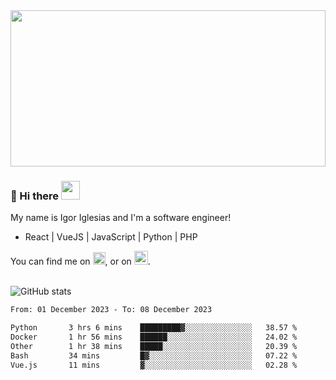 <img src="https://c.tenor.com/KjVxfRrrncUAAAAd/matrix.gif" width="100%" height="250px">

### 🔭 Hi there <img src="https://raw.githubusercontent.com/MartinHeinz/MartinHeinz/master/wave.gif" width="30px">


My name is Igor Iglesias and I'm a software engineer!
<br>

<ul>
  <li> React | VueJS | JavaScript | Python | PHP </li>
</ul>
You can find me on <a href="https://twitter.com/IgorIglesias5"><img src="https://i.imgur.com/JLLlB5S.png" width="20px"></a>, or on <a href="https://www.linkedin.com/in/igor-iglesias-62478428/"><img src="https://i.imgur.com/PXyIkWx.png" width="22px"></a>.

<br>
<br>

![GitHub stats](https://github-readme-stats.vercel.app/api?username=igoiglesias&show_icons=true&count_private=true&theme=chartreuse-dark&hide_title=true)

<!--START_SECTION:waka-->

```txt
From: 01 December 2023 - To: 08 December 2023

Python       3 hrs 6 mins    █████████▓░░░░░░░░░░░░░░░   38.57 %
Docker       1 hr 56 mins    ██████░░░░░░░░░░░░░░░░░░░   24.02 %
Other        1 hr 38 mins    █████░░░░░░░░░░░░░░░░░░░░   20.39 %
Bash         34 mins         █▓░░░░░░░░░░░░░░░░░░░░░░░   07.22 %
Vue.js       11 mins         ▓░░░░░░░░░░░░░░░░░░░░░░░░   02.28 %
```

<!--END_SECTION:waka-->
